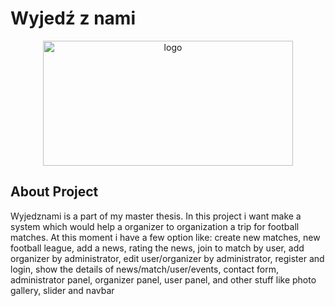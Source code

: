 # Wyjedź z nami
<p align="center"><img src="http://emas94.nazwa.pl/img/logo.jpg" alt="logo" height="200px" width="400"></a>
</p>

## About Project

Wyjedznami is a part of my  master thesis. In this project i want make a system which would help a organizer to organization a trip for football matches. At this moment i have a few option like: create new matches, new football league, add a news, rating the news, join to match by user, add organizer by administrator, edit user/organizer by administrator,  register and login, show the details of news/match/user/events, contact form, administrator panel, organizer panel, user panel, and other stuff like photo gallery, slider and navbar
